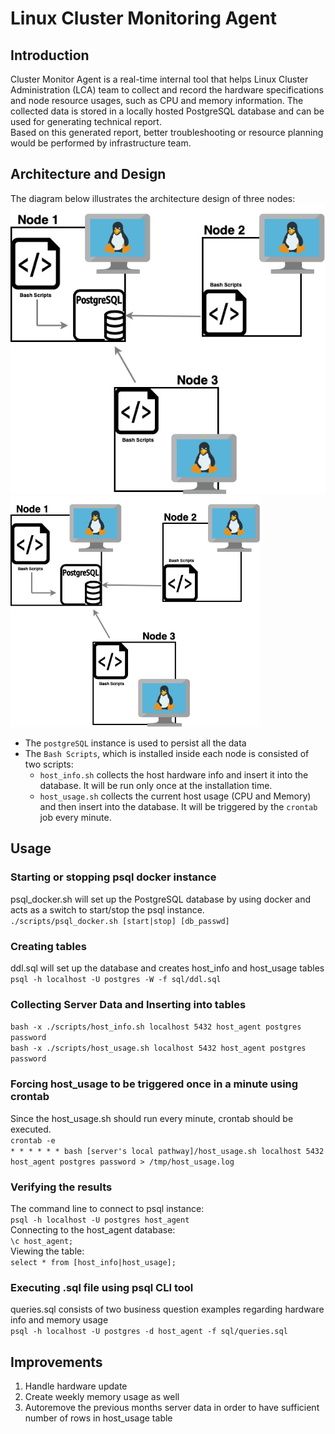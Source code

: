 # Linux Cluster Monitoring Agent

## Introduction
Cluster Monitor Agent is a real-time internal tool that helps Linux Cluster Administration (LCA) team to collect and record the hardware specifications and node resource usages, such as CPU and memory information. The collected data is stored in a locally hosted PostgreSQL database and can be used for generating technical report. <br />
Based on this generated report, better troubleshooting or resource planning would be performed by infrastructure team.

## Architecture and Design
The diagram below illustrates the architecture design of three nodes: <br />
![my image](./assets/Design.png)  <br />
<img src="./assets/Design.png" width="400">

- The `postgreSQL` instance is used to persist all the data <br />
- The `Bash Scripts`, which is installed inside each node is consisted of two scripts: <br />
    - `host_info.sh` collects the host hardware info and insert it into the database. It will be run only once at the installation time. <br />
    - `host_usage.sh` collects the current host usage (CPU and Memory) and then insert into the database. It will be triggered by the `crontab` job every minute. <br />

## Usage

### Starting or stopping psql docker instance
psql_docker.sh will set up the PostgreSQL database by using docker and acts as a switch to start/stop the psql instance. <br />
```./scripts/psql_docker.sh [start|stop] [db_passwd]```

### Creating tables
ddl.sql will set up the database and creates host_info and host_usage tables
```psql -h localhost -U postgres -W -f sql/ddl.sql``` 

### Collecting Server Data and Inserting into tables
```bash -x ./scripts/host_info.sh localhost 5432 host_agent postgres password``` <br /> 
```bash -x ./scripts/host_usage.sh localhost 5432 host_agent postgres password```

### Forcing host_usage to be triggered once in a minute using crontab
Since the host_usage.sh should run every minute, crontab should be executed. <br />
```crontab -e``` <br />
```* * * * * * bash [server's local pathway]/host_usage.sh localhost 5432 host_agent postgres password > /tmp/host_usage.log```

### Verifying the results
The command line to connect to psql instance: <br />
```psql -h localhost -U postgres host_agent``` <br />
Connecting to the host_agent database: <br />
```\c host_agent;``` <br />
Viewing the table: <br />
```select * from [host_info|host_usage];```

### Executing .sql file using psql CLI tool
queries.sql consists of two business question examples regarding hardware info and memory usage <br />
```psql -h localhost -U postgres -d host_agent -f sql/queries.sql```

## Improvements 
1) Handle hardware update 
2) Create weekly memory usage as well
3) Autoremove the previous months server data in order to have sufficient number of rows in host_usage table
